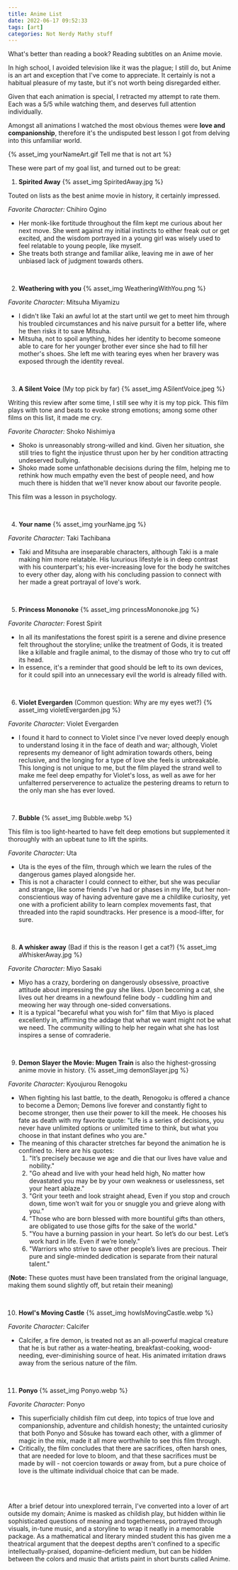 ```yaml
---
title: Anime List
date: 2022-06-17 09:52:33
tags: [art]
categories: Not Nerdy Mathy stuff
---
```


What's better than reading a book? Reading subtitles on an Anime movie.

In high school, I avoided television like it was the plague; I still do, but Anime is an art and exception that I've come to appreciate. It certainly is not a habitual pleasure of my taste, but it's not worth being disregarded either.

Given that each animation is special, I retracted my attempt to rate them. Each was a 5/5 while watching them, and deserves full attention individually.
<!-- more -->

Amongst all animations I watched the most obvious themes were **love and companionship**, therefore it's the undisputed best lesson I got from delving into this unfamiliar world.

{% asset_img yourNameArt.gif Tell me that is not art %}

These were part of my goal list, and turned out to be great:
1. **Spirited Away**
{% asset_img SpiritedAway.jpg %}

Touted on lists as the best anime movie in history, it certainly impressed.

*Favorite Character:* Chihiro Ogino
- Her monk-like fortitude throughout the film kept me curious about her next move. She went against my initial instincts to either freak out or get excited, and the wisdom portrayed in a young girl was wisely used to feel relatable to young people, like myself.
- She treats both strange and familiar alike, leaving me in awe of her unbiased lack of judgment towards others.

<br />

2. **Weathering with you**
{% asset_img WeatheringWithYou.png %}

*Favorite Character:* Mitsuha Miyamizu
- I didn't like Taki an awful lot at the start until we get to meet him through his troubled circumstances and his naive pursuit for a better life, where he then risks it to save Mitsuha.
- Mitsuha, not to spoil anything, hides her identity to become someone able to care for her younger brother ever since she had to fill her mother's shoes. She left me with tearing eyes when her bravery was exposed through the identity reveal.

<br />

3. **A Silent Voice** (My top pick by far)
{% asset_img ASilentVoice.jpeg %}

Writing this review after some time, I still see why it is my top pick. This film plays with tone and beats to evoke strong emotions; among some other films on this list, it made me cry.

*Favorite Character:* Shoko Nishimiya
- Shoko is unreasonably strong-willed and kind. Given her situation, she still tries to fight the injustice thrust upon her by her condition attracting undeserved bullying.
- Shoko made some unfathonable decisions during the film, helping me to rethink how much empathy even the best of people need, and how much there is hidden that we'll never know about our favorite people.

This film was a lesson in psychology.

<br />

4. **Your name**
{% asset_img yourName.jpg %}

*Favorite Character:* Taki Tachibana
- Taki and Mitsuha are inseparable characters, although Taki is a male making him more relatable. His luxurious lifestyle is in deep contrast with his counterpart's; his ever-increasing love for the body he switches to every other day, along with his concluding passion to connect with her made a great portrayal of love's work.

<br />

5. **Princess Mononoke**
{% asset_img princessMononoke.jpg %}

*Favorite Character:* Forest Spirit
- In all its manifestations the forest spirit is a serene and divine presence felt throughout the storyline; unlike the treatment of Gods, it is treated like a killable and fragile animal, to the dismay of those who try to cut off its head.
- In essence, it's a reminder that good should be left to its own devices, for it could spill into an unnecessary evil the world is already filled with.

<br />

6. **Violet Evergarden** (Common question: Why are my eyes wet?)
{% asset_img violetEvergarden.jpg %}

*Favorite Character:* Violet Evergarden
- I found it hard to connect to Violet since I've never loved deeply enough to understand losing it in the face of death and war; although, Violet represents my demeanor of light admiration towards others, being reclusive, and the longing for a type of love she feels is unbreakable. This longing is not unique to me, but the film played the strand well to make me feel deep empathy for Violet's loss, as well as awe for her unfalterred perserverence to actualize the pestering dreams to return to the only man she has ever loved.

<br />

7. **Bubble**
{% asset_img Bubble.webp %}

This film is too light-hearted to have felt deep emotions but supplemented it thoroughly with an upbeat tune to lift the spirits.

*Favorite Character:* Uta
- Uta is the eyes of the film, through which we learn the rules of the dangerous games played alongside her.
- This is not a character I could connect to either, but she was peculiar and strange, like some friends I've had or phases in my life, but her non-conscientious way of having adventure gave me a childlike curiosity, yet one with a proficient ability to learn complex movements fast, that threaded into the rapid soundtracks. Her presence is a mood-lifter, for sure.

<br />

8. **A whisker away** (Bad if this is the reason I get a cat?)
{% asset_img aWhiskerAway.jpg %}

*Favorite Character:* Miyo Sasaki
- Miyo has a crazy, bordering on dangerously obsessive, proactive attitude about impressing the guy she likes. Upon becoming a cat, she lives out her dreams in a newfound feline body - cuddling him and meowing her way through one-sided conversations.
- It is a typical "becareful what you wish for" film that Miyo is placed excellently in, affirming the addage that what we want might not be what we need. The community willing to help her regain what she has lost inspires a sense of comraderie.

<br />

9.  **Demon Slayer the Movie: Mugen Train** is also the highest-grossing anime movie in history.
{% asset_img demonSlayer.jpg %}

*Favorite Character:* Kyoujurou Renogoku
- When fighting his last battle, to the death, Renogoku is offered a chance to become a Demon; Demons live forever and constantly fight to become stronger, then use their power to kill the meek. He chooses his fate as death with my favorite quote: "Life is a series of decisions, you never have unlimited options or unlimited time to think, but what you choose in that instant defines who you are."
- The meaning of this character stretches far beyond the animation he is confined to. Here are his quotes:
    1. "It’s precisely because we age and die that our lives have value and nobility."
    2. "Go ahead and live with your head held high, No matter how devastated you may be by your own weakness or uselessness, set your heart ablaze."
    3. "Grit your teeth and look straight ahead, Even if you stop and crouch down, time won’t wait for you or snuggle you and grieve along with you."
    4. "Those who are born blessed with more bountiful gifts than others, are obligated to use those gifts for the sake of the world."
    5. "You have a burning passion in your heart. So let’s do our best. Let’s work hard in life. Even if we’re lonely."
    6. "Warriors who strive to save other people’s lives are precious. Their pure and single-minded dedication is separate from their natural talent."

(**Note:** These quotes must have been translated from the original language, making them sound slightly off, but retain their meaning)

<br />

10. **Howl's Moving Castle**
{% asset_img howlsMovingCastle.webp %}

*Favorite Character:* Calcifer
- Calcifer, a fire demon, is treated not as an all-powerful magical creature that he is but rather as a water-heating, breakfast-cooking, wood-needing, ever-diminishing source of heat. His animated irritation draws away from the serious nature of the film.

<br />

11. **Ponyo**
{% asset_img Ponyo.webp %}

*Favorite Character:* Ponyo
- This superficially childish film cut deep, into topics of true love and companionship, adventure and childish honesty; the untainted curiosity that both Ponyo and Sôsuke has toward each other, with a glimmer of magic in the mix, made it all more worthwhile to see this film through.
- Critically, the film concludes that there are sacrifices, often harsh ones, that are needed for love to bloom, and that these sacrifices must be made by will - not coercion towards or away from, but a pure choice of love is the ultimate individual choice that can be made.

<br />
<br />

After a brief detour into unexplored terrain, I've converted into a lover of art outside my domain; Anime is masked as childish play, but hidden within lie sophisticated questions of meaning and togetherness, portrayed through visuals, in-tune music, and a storyline to wrap it neatly in a memorable package. As a mathematical and literary minded student this has given me a theatrical argument that the deepest depths aren't confined to a specific intellectually-praised, dopamine-deficient medium, but can be hidden between the colors and music that artists paint in short bursts called Anime.



